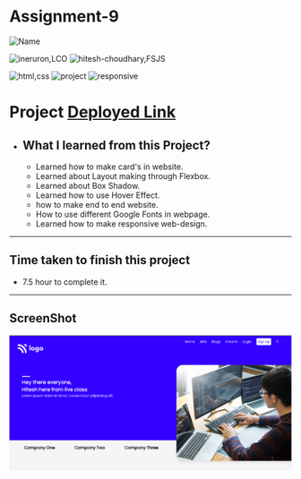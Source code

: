 # Assignment-9


![Name](https://img.shields.io/badge/Deepak--Malik-Student-important)

![ineruron,LCO](https://img.shields.io/badge/iNeuron%20-LCO-yellowgreen)
![hitesh-choudhary,FSJS](https://img.shields.io/badge/HITESH--CHOUDHARY%20-Full--Stack--JS--bootcamp-green)

![html,css](https://img.shields.io/badge/html-CSS-9cf)
![project](https://img.shields.io/badge/PROJECT-09-blue)
![responsive](https://img.shields.io/badge/Responsive-Design-orange)

# Project [Deployed Link](https://deepakproject09.netlify.app)

- What I learned from this Project?
  - 
  - Learned how to make card's in website.
  - Learned about Layout making through Flexbox. 
  - Learned about Box Shadow.
  - Learned how to use Hover Effect.
  - how to make end to end website.
  - How to use different Google Fonts in webpage.
  - Learned how to make responsive web-design.
  
  

 
---

## Time taken to finish this project

- 7.5 hour to complete it.


---

## ScreenShot
![Project-img](./screen-shots/Screenshot.png)

